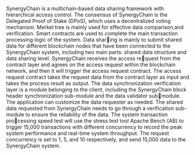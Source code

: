SynergyChain is a multichain-based data sharing framework with hierarchical access control.
The consensus of SynergyChain is the Delegated Proof of Stake (DPoS), which uses a decentralized voting mechanism.
Merkel tree is mainly used for effective data comparison,and verification.
Smart contracts are used to complete the main transaction processing logic of the system.
Data sharing is mainly to submit shared data for different blockchain nodes that have been connected to the SynergyChain system, including two main parts: shared data structure and data sharing level.
SynergyChain receives the access request from the contract layer and agrees on the access request within the blockchain network, and then it will trigger the access request contract. The access request contract takes the request data from the contract layer as input and takes the process result as output.
The data synchronization verification layer is a module belonging to the client, including the SynergyChain block header synchronization sub-module and the data validator submodule. The application can customize the data requester as needed. The shared data requested from SynergyChain needs to go through a verification sub-module to ensure the reliability of the data.
The system transaction processing speed test will use the stress test tool Apache Bench (AB) to trigger 15,000 transactions with different concurrency to record the peak system performance and real-time system throughput.
The request concurrency is set to 1, 5, and 10 respectively, and send 15,000 data to the SynergyChain system.
